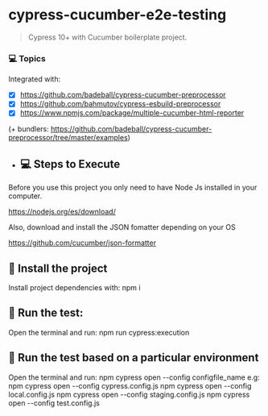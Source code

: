 # cypress-cucumber-e2e-testing

> Cypress 10+ with Cucumber boilerplate project.

### 💻 Topics

Integrated with:

- [x] https://github.com/badeball/cypress-cucumber-preprocessor
- [x] https://github.com/bahmutov/cypress-esbuild-preprocessor
- [x] https://www.npmjs.com/package/multiple-cucumber-html-reporter

(+ bundlers: https://github.com/badeball/cypress-cucumber-preprocessor/tree/master/examples)

- ## 💻 Steps to Execute

Before you use this project you only need to have Node Js installed in your computer.

https://nodejs.org/es/download/

Also, download and install the JSON fomatter depending on your OS

https://github.com/cucumber/json-formatter

## 🚀 Install the project

Install project dependencies with: npm i

## 🚀 Run the test: 
Open the terminal and run: npm run cypress:execution

## 🚀 Run the test based on a particular environment 
Open the terminal and run: npm cypress open --config configfile_name e.g:
            npm cypress open --config cypress.config.js
            npm cypress open --config local.config.js
            npm cypress open --config staging.config.js
            npm cypress open --config test.config.js
